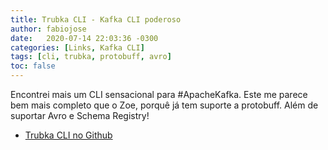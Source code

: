 ```yaml
---
title: Trubka CLI - Kafka CLI poderoso 
author: fabiojose
date:   2020-07-14 22:03:36 -0300
categories: [Links, Kafka CLI]
tags: [cli, trubka, protobuff, avro]
toc: false
---
```

Encontrei mais um CLI sensacional para #ApacheKafka. Este me parece bem mais completo que o Zoe, porquê já tem suporte a protobuff. Além de suportar Avro e Schema Registry!

- [Trubka CLI no Github](https://github.com/xitonix/trubka)